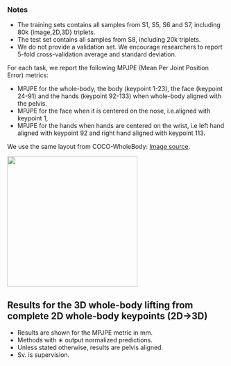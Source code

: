 
### Notes

- The training sets contains all samples from S1, S5, S6 and S7, including 80k {image,2D,3D} triplets.
- The test set contains all samples from S8, including 20k triplets. 
- We do not provide a validation set. We encourage researchers to report 5-fold cross-validation average and standard deviation.

For each task, we report the following MPJPE (Mean Per Joint Position Error) metrics:
- MPJPE for the whole-body, the body (keypoint 1-23), the face (keypoint 24-91) and the hands (keypoint 92-133) when whole-body aligned with the pelvis.
- MPJPE for the face when it is centered on the nose, i.e.aligned with keypoint 1,
- MPJPE for the hands when hands are centered on the wrist, i.e left hand aligned with keypoint 92 and right hand aligned with keypoint 113.


We use the same layout from COCO-WholeBody: [Image source](https://github.com/jin-s13/COCO-WholeBody).

<img src="imgs/Fig2_anno.png" width="300" height="300">


## Results for the 3D whole-body lifting from complete 2D whole-body keypoints (2D→3D)

<!---
| Method | whole-body | body | face  | nose-aligned face | hand | wrist-aligned hand |
|--------|------------|------|-------|-------------------|------|--------------------| 
CanonPose | 186.7 | 193.7 | 188.4 | 24.6 | 180.2 | 48.9 |
SimpleBaseline | 125.4 | 125.7 | 115.9 | 24.6 | 140.7 | 42.5 |
CanonPose w 3D sv. | 117.7 | 117.5 | 112.0 | 17.9 | 126.9 | 38.3 |
Large SimpleBaseline | 112.3 | 112.6 | 110.6 | **14.6** | **114.8**| **31.7** |
Jointformer | **88.3** | **84.9 | **66.5 | 17.8 | 125.3 | 43.7 |
-->

- Results are shown for the MPJPE metric in mm. 
- Methods with ∗ output normalized predictions.
- Unless stated otherwise, results are pelvis aligned.
- Sv. is supervision.
